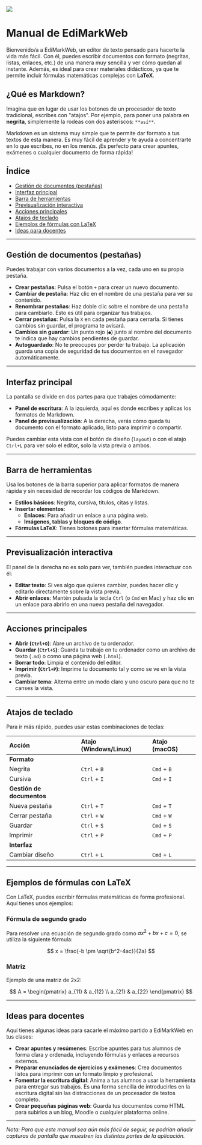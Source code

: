 ![](!https://jjdeharo.github.io/edimarkweb/logo_100px.png)

# Manual de EdiMarkWeb

Bienvenido/a a EdiMarkWeb, un editor de texto pensado para hacerte la vida más fácil. Con él, puedes escribir documentos con formato (negritas, listas, enlaces, etc.) de una manera muy sencilla y ver cómo quedan al instante. Además, es ideal para crear materiales didácticos, ya que te permite incluir fórmulas matemáticas complejas con **LaTeX**.

## ¿Qué es Markdown?

Imagina que en lugar de usar los botones de un procesador de texto tradicional, escribes con "atajos". Por ejemplo, para poner una palabra en **negrita**, simplemente la rodeas con dos asteriscos: `**así**`.

Markdown es un sistema muy simple que te permite dar formato a tus textos de esta manera. Es muy fácil de aprender y te ayuda a concentrarte en lo que escribes, no en los menús. ¡Es perfecto para crear apuntes, exámenes o cualquier documento de forma rápida!

## Índice

* [Gestión de documentos (pestañas)](#gestión-de-documentos-pestañas)
* [Interfaz principal](#interfaz-principal)
* [Barra de herramientas](#barra-de-herramientas)
* [Previsualización interactiva](#previsualización-interactiva)
* [Acciones principales](#acciones-principales)
* [Atajos de teclado](#atajos-de-teclado)
* [Ejemplos de fórmulas con LaTeX](#ejemplos-de-fórmulas-con-latex)
* [Ideas para docentes](#ideas-para-docentes)

---

## Gestión de documentos (pestañas)

Puedes trabajar con varios documentos a la vez, cada uno en su propia pestaña.

*   **Crear pestañas**: Pulsa el botón `+` para crear un nuevo documento.
*   **Cambiar de pestaña**: Haz clic en el nombre de una pestaña para ver su contenido.
*   **Renombrar pestañas**: Haz doble clic sobre el nombre de una pestaña para cambiarlo. Esto es útil para organizar tus trabajos.
*   **Cerrar pestañas**: Pulsa la `X` en cada pestaña para cerrarla. Si tienes cambios sin guardar, el programa te avisará.
*   **Cambios sin guardar**: Un punto rojo (`●`) junto al nombre del documento te indica que hay cambios pendientes de guardar.
*   **Autoguardado**: No te preocupes por perder tu trabajo. La aplicación guarda una copia de seguridad de tus documentos en el navegador automáticamente.

---

## Interfaz principal

La pantalla se divide en dos partes para que trabajes cómodamente:

*   **Panel de escritura**: A la izquierda, aquí es donde escribes y aplicas los formatos de Markdown.
*   **Panel de previsualización**: A la derecha, verás cómo queda tu documento con el formato aplicado, listo para imprimir o compartir.

Puedes cambiar esta vista con el botón de diseño (`layout`) o con el atajo `Ctrl+L` para ver solo el editor, solo la vista previa o ambos.

---

## Barra de herramientas

Usa los botones de la barra superior para aplicar formatos de manera rápida y sin necesidad de recordar los códigos de Markdown.

*   **Estilos básicos**: Negrita, cursiva, títulos, citas y listas.
*   **Insertar elementos**:
    *   **Enlaces**: Para añadir un enlace a una página web.
    *   **Imágenes, tablas y bloques de código**.
*   **Fórmulas LaTeX**: Tienes botones para insertar fórmulas matemáticas.

---

## Previsualización interactiva

El panel de la derecha no es solo para ver, también puedes interactuar con él:

*   **Editar texto**: Si ves algo que quieres cambiar, puedes hacer clic y editarlo directamente sobre la vista previa.
*   **Abrir enlaces**: Mantén pulsada la tecla `Ctrl` (o `Cmd` en Mac) y haz clic en un enlace para abrirlo en una nueva pestaña del navegador.

---

## Acciones principales

*   **Abrir (`Ctrl+O`)**: Abre un archivo de tu ordenador.
*   **Guardar (`Ctrl+S`)**: Guarda tu trabajo en tu ordenador como un archivo de texto (`.md`) o como una página web (`.html`).
*   **Borrar todo**: Limpia el contenido del editor.
*   **Imprimir (`Ctrl+P`)**: Imprime tu documento tal y como se ve en la vista previa.
*   **Cambiar tema**: Alterna entre un modo claro y uno oscuro para que no te canses la vista.

---

## Atajos de teclado

Para ir más rápido, puedes usar estas combinaciones de teclas:

| Acción | Atajo (Windows/Linux) | Atajo (macOS) |
| :--- | :--- | :--- |
| **Formato** | | |
| Negrita | `Ctrl` + `B` | `Cmd` + `B` |
| Cursiva | `Ctrl` + `I` | `Cmd` + `I` |
| **Gestión de documentos** | | |
| Nueva pestaña | `Ctrl` + `T` | `Cmd` + `T` |
| Cerrar pestaña | `Ctrl` + `W` | `Cmd` + `W` |
| Guardar | `Ctrl` + `S` | `Cmd` + `S` |
| Imprimir | `Ctrl` + `P` | `Cmd` + `P` |
| **Interfaz** | | |
| Cambiar diseño | `Ctrl` + `L` | `Cmd` + `L` |

---

## Ejemplos de fórmulas con LaTeX

Con LaTeX, puedes escribir fórmulas matemáticas de forma profesional. Aquí tienes unos ejemplos:

### Fórmula de segundo grado

Para resolver una ecuación de segundo grado como $ax^2 + bx + c = 0$, se utiliza la siguiente fórmula:

$$ 
x = \frac{-b \pm \sqrt{b^2-4ac}}{2a} 
$$

### Matriz

Ejemplo de una matriz de 2x2:

$$ 
A = \begin{pmatrix}
 a_{11} & a_{12} \\
 a_{21} & a_{22}
\end{pmatrix}
$$ 

---

## Ideas para docentes

Aquí tienes algunas ideas para sacarle el máximo partido a EdiMarkWeb en tus clases:

*   **Crear apuntes y resúmenes**: Escribe apuntes para tus alumnos de forma clara y ordenada, incluyendo fórmulas y enlaces a recursos externos.
*   **Preparar enunciados de ejercicios y exámenes**: Crea documentos listos para imprimir con un formato limpio y profesional.
*   **Fomentar la escritura digital**: Anima a tus alumnos a usar la herramienta para entregar sus trabajos. Es una forma sencilla de introducirles en la escritura digital sin las distracciones de un procesador de textos completo.
*   **Crear pequeñas páginas web**: Guarda tus documentos como HTML para subirlos a un blog, Moodle o cualquier plataforma online.

---
*Nota: Para que este manual sea aún más fácil de seguir, se podrían añadir capturas de pantalla que muestren las distintas partes de la aplicación.*